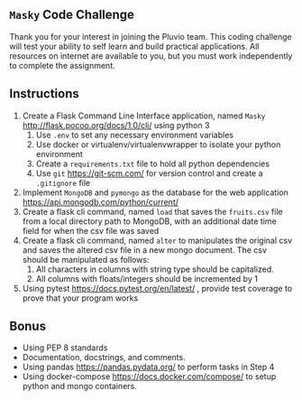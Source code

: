 `Masky` Code Challenge
----

Thank you for your interest in joining the Pluvio team. This coding challenge will test your ability to self learn and build practical applications. All resources on internet are available to you, but you must work independently to complete the assignment.

Instructions
----
1. Create a Flask Command Line Interface application, named `Masky` <http://flask.pocoo.org/docs/1.0/cli/> using python 3
    1. Use `.env` to set any necessary environment variables
    2. Use docker or virtualenv/virtualenvwrapper to isolate your python environment
    3. Create a `requirements.txt` file to hold all python dependencies
    4. Use `git` <https://git-scm.com/> for version control and create a `.gitignore` file
2. Implement `MongoDB` and `pymongo` as the database for the web application <https://api.mongodb.com/python/current/>
3. Create a flask cli command, named `load` that saves the `fruits.csv` file from a local directory path to MongoDB, with an additional date time field for when the csv file was saved
4. Create a flask cli command, named `alter` to manipulates the original csv and saves the altered csv file in a new mongo document. The csv should be manipulated as follows:
    1. All characters in columns with string type should be capitalized.
    2. All columns with floats/integers should be incremented by 1
5. Using pytest <https://docs.pytest.org/en/latest/> , provide test coverage to prove that your program works

Bonus
----
* Using PEP 8 standards 
* Documentation, docstrings, and comments.
* Using pandas <https://pandas.pydata.org/> to perform tasks in Step 4
* Using docker-compose <https://docs.docker.com/compose/> to setup python and mongo containers.